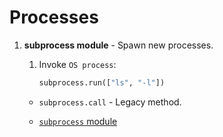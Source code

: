 # Processes

1. __subprocess module__ - Spawn new processes.

    1. Invoke `OS process`:

        ```python
        subprocess.run(["ls", "-l"])
        ```

    * `subprocess.call` - Legacy method.

    * [`subprocess` module](https://docs.python.org/3/library/subprocess.html)
